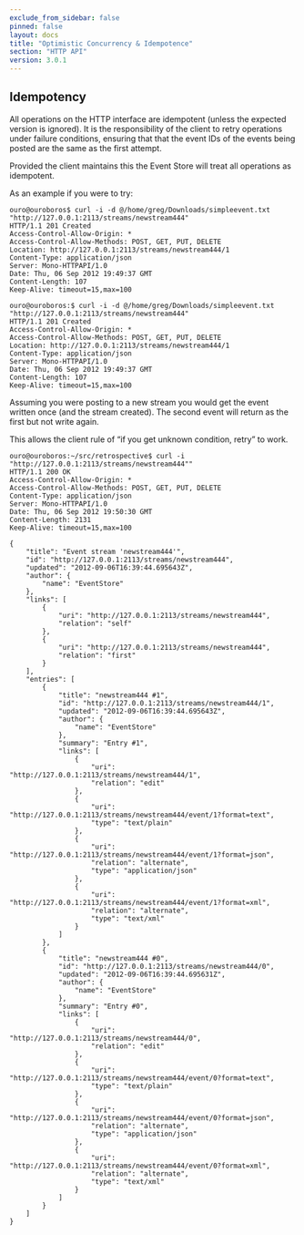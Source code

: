 ```yaml
---
exclude_from_sidebar: false
pinned: false
layout: docs
title: "Optimistic Concurrency & Idempotence"
section: "HTTP API"
version: 3.0.1
---
```


## Idempotency
	
All operations on the HTTP interface are idempotent (unless the expected version is ignored). It is the responsibility of the client to retry operations under failure conditions, ensuring that that the event IDs of the events being posted are the same as the first attempt.

Provided the client maintains this the Event Store will treat all operations as idempotent.
	
As an example if you were to try:

```http
ouro@ouroboros$ curl -i -d @/home/greg/Downloads/simpleevent.txt "http://127.0.0.1:2113/streams/newstream444"
HTTP/1.1 201 Created
Access-Control-Allow-Origin: *
Access-Control-Allow-Methods: POST, GET, PUT, DELETE
Location: http://127.0.0.1:2113/streams/newstream444/1
Content-Type: application/json
Server: Mono-HTTPAPI/1.0
Date: Thu, 06 Sep 2012 19:49:37 GMT
Content-Length: 107
Keep-Alive: timeout=15,max=100
```

```http
ouro@ouroboros:$ curl -i -d @/home/greg/Downloads/simpleevent.txt "http://127.0.0.1:2113/streams/newstream444"
HTTP/1.1 201 Created
Access-Control-Allow-Origin: *
Access-Control-Allow-Methods: POST, GET, PUT, DELETE
Location: http://127.0.0.1:2113/streams/newstream444/1
Content-Type: application/json
Server: Mono-HTTPAPI/1.0
Date: Thu, 06 Sep 2012 19:49:37 GMT
Content-Length: 107
Keep-Alive: timeout=15,max=100
```

Assuming you were posting to a new stream you would get the event written once (and the stream created). The second event will return as the first but not write again.

<span class="note">
This allows the client rule of “if you get unknown condition, retry” to work.
</span>

```http
ouro@ouroboros:~/src/retrospective$ curl -i "http://127.0.0.1:2113/streams/newstream444""
HTTP/1.1 200 OK
Access-Control-Allow-Origin: *
Access-Control-Allow-Methods: POST, GET, PUT, DELETE
Content-Type: application/json
Server: Mono-HTTPAPI/1.0
Date: Thu, 06 Sep 2012 19:50:30 GMT
Content-Length: 2131
Keep-Alive: timeout=15,max=100

{
	"title": "Event stream 'newstream444'",
	"id": "http://127.0.0.1:2113/streams/newstream444",
	"updated": "2012-09-06T16:39:44.695643Z",
	"author": {
		"name": "EventStore"
	},
	"links": [
 		{
			"uri": "http://127.0.0.1:2113/streams/newstream444",
			"relation": "self"
		},
 		{
			"uri": "http://127.0.0.1:2113/streams/newstream444",
			"relation": "first"
		}
	],
	"entries": [
		{
			"title": "newstream444 #1",
			"id": "http://127.0.0.1:2113/streams/newstream444/1",
			"updated": "2012-09-06T16:39:44.695643Z",
			"author": {
				"name": "EventStore"
			},
			"summary": "Entry #1",
			"links": [
				{
					"uri": "http://127.0.0.1:2113/streams/newstream444/1",
					"relation": "edit"
				},
				{
					"uri": "http://127.0.0.1:2113/streams/newstream444/event/1?format=text",
					"type": "text/plain"
				},
				{
					"uri": "http://127.0.0.1:2113/streams/newstream444/event/1?format=json",
					"relation": "alternate",
					"type": "application/json"
				},
				{
					"uri": "http://127.0.0.1:2113/streams/newstream444/event/1?format=xml",
					"relation": "alternate",
					"type": "text/xml"
				}
			]
		},
		{
			"title": "newstream444 #0",
			"id": "http://127.0.0.1:2113/streams/newstream444/0",
			"updated": "2012-09-06T16:39:44.695631Z",
			"author": {
				"name": "EventStore"
			},
			"summary": "Entry #0",
			"links": [
				{
					"uri": "http://127.0.0.1:2113/streams/newstream444/0",
					"relation": "edit"
				},
				{
					"uri": "http://127.0.0.1:2113/streams/newstream444/event/0?format=text",
					"type": "text/plain"
				},
				{
					"uri": "http://127.0.0.1:2113/streams/newstream444/event/0?format=json",
					"relation": "alternate",
					"type": "application/json"
				},
				{
					"uri": "http://127.0.0.1:2113/streams/newstream444/event/0?format=xml",
					"relation": "alternate",
					"type": "text/xml"
				}
			]
		}
	]
}
```